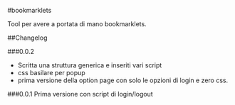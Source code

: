 #bookmarklets


Tool per avere a portata di mano bookmarklets.

##Changelog

###0.0.2
- Scritta una struttura generica e inseriti vari script
- css basilare per popup
- prima versione della option page con solo le opzioni di login e zero css.

###0.0.1
Prima versione con script di login/logout
